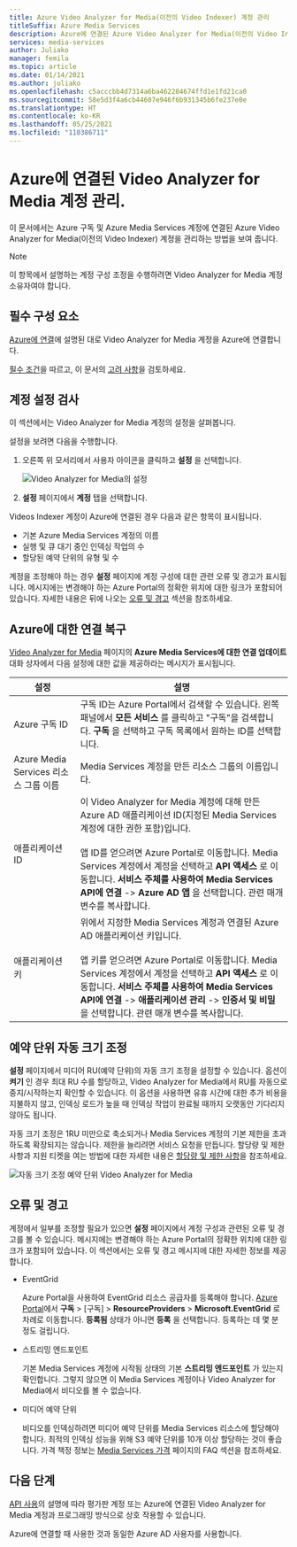```yaml
---
title: Azure Video Analyzer for Media(이전의 Video Indexer) 계정 관리
titleSuffix: Azure Media Services
description: Azure에 연결된 Azure Video Analyzer for Media(이전의 Video Indexer) 계정을 관리하는 방법을 알아봅니다.
services: media-services
author: Juliako
manager: femila
ms.topic: article
ms.date: 01/14/2021
ms.author: juliako
ms.openlocfilehash: c5acccbb4d7314a6ba462284674ffd1e1fd21ca0
ms.sourcegitcommit: 58e5d3f4a6cb44607e946f6b931345b6fe237e0e
ms.translationtype: HT
ms.contentlocale: ko-KR
ms.lasthandoff: 05/25/2021
ms.locfileid: "110386711"
---
```

# <a name="manage-a-video-analyzer-for-media-account-connected-to-azure"></a>Azure에 연결된 Video Analyzer for Media 계정 관리.

이 문서에서는 Azure 구독 및 Azure Media Services 계정에 연결된 Azure Video Analyzer for Media(이전의 Video Indexer) 계정을 관리하는 방법을 보여 줍니다.

> [!NOTE]
> 이 항목에서 설명하는 계정 구성 조정을 수행하려면 Video Analyzer for Media 계정 소유자여야 합니다.

## <a name="prerequisites"></a>필수 구성 요소

[Azure에 연결](connect-to-azure.md)에 설명된 대로 Video Analyzer for Media 계정을 Azure에 연결합니다.

[필수 조건](connect-to-azure.md#prerequisites-for-connecting-to-azure)을 따르고, 이 문서의 [고려 사항](connect-to-azure.md#azure-media-services-considerations)을 검토하세요.

## <a name="examine-account-settings"></a>계정 설정 검사

이 섹션에서는 Video Analyzer for Media 계정의 설정을 살펴봅니다.

설정을 보려면 다음을 수행합니다.

1. 오른쪽 위 모서리에서 사용자 아이콘을 클릭하고 **설정** 을 선택합니다.

    ![Video Analyzer for Media의 설정](./media/manage-account-connected-to-azure/select-settings.png)

2. **설정** 페이지에서 **계정** 탭을 선택합니다.

Videos Indexer 계정이 Azure에 연결된 경우 다음과 같은 항목이 표시됩니다.

* 기본 Azure Media Services 계정의 이름
* 실행 및 큐 대기 중인 인덱싱 작업의 수
* 할당된 예약 단위의 유형 및 수

계정을 조정해야 하는 경우 **설정** 페이지에 계정 구성에 대한 관련 오류 및 경고가 표시됩니다. 메시지에는 변경해야 하는 Azure Portal의 정확한 위치에 대한 링크가 포함되어 있습니다. 자세한 내용은 뒤에 나오는 [오류 및 경고](#errors-and-warnings) 섹션을 참조하세요.

## <a name="repair-the-connection-to-azure"></a>Azure에 대한 연결 복구

[Video Analyzer for Media](https://www.videoindexer.ai/) 페이지의 **Azure Media Services에 대한 연결 업데이트** 대화 상자에서 다음 설정에 대한 값을 제공하라는 메시지가 표시됩니다.

|설정|설명|
|---|---|
|Azure 구독 ID|구독 ID는 Azure Portal에서 검색할 수 있습니다. 왼쪽 패널에서 **모든 서비스** 를 클릭하고 "구독"을 검색합니다. **구독** 을 선택하고 구독 목록에서 원하는 ID를 선택합니다.|
|Azure Media Services 리소스 그룹 이름|Media Services 계정을 만든 리소스 그룹의 이름입니다.|
|애플리케이션 ID|이 Video Analyzer for Media 계정에 대해 만든 Azure AD 애플리케이션 ID(지정된 Media Services 계정에 대한 권한 포함)입니다. <br/><br/>앱 ID를 얻으려면 Azure Portal로 이동합니다. Media Services 계정에서 계정을 선택하고 **API 액세스** 로 이동합니다. **서비스 주체를 사용하여 Media Services API에 연결** -> **Azure AD 앱** 을 선택합니다. 관련 매개 변수를 복사합니다.|
|애플리케이션 키|위에서 지정한 Media Services 계정과 연결된 Azure AD 애플리케이션 키입니다. <br/><br/>앱 키를 얻으려면 Azure Portal로 이동합니다. Media Services 계정에서 계정을 선택하고 **API 액세스** 로 이동합니다. **서비스 주체를 사용하여 Media Services API에 연결** -> **애플리케이션 관리** -> **인증서 및 비밀** 을 선택합니다. 관련 매개 변수를 복사합니다.|

## <a name="autoscale-reserved-units"></a>예약 단위 자동 크기 조정

**설정** 페이지에서 미디어 RU(예약 단위)의 자동 크기 조정을 설정할 수 있습니다. 옵션이 **켜기** 인 경우 최대 RU 수를 할당하고, Video Analyzer for Media에서 RU를 자동으로 중지/시작하는지 확인할 수 있습니다. 이 옵션을 사용하면 유휴 시간에 대한 추가 비용을 지불하지 않고, 인덱싱 로드가 높을 때 인덱싱 작업이 완료될 때까지 오랫동안 기다리지 않아도 됩니다.

자동 크기 조정은 1RU 미만으로 축소되거나 Media Services 계정의 기본 제한을 초과하도록 확장되지는 않습니다. 제한을 늘리려면 서비스 요청을 만듭니다. 할당량 및 제한 사항과 지원 티켓을 여는 방법에 대한 자세한 내용은 [할당량 및 제한 사항](../../media-services/previous/media-services-quotas-and-limitations.md)을 참조하세요.

![자동 크기 조정 예약 단위 Video Analyzer for Media](./media/manage-account-connected-to-azure/autoscale-reserved-units.png)

## <a name="errors-and-warnings"></a>오류 및 경고

계정에서 일부를 조정할 필요가 있으면 **설정** 페이지에서 계정 구성과 관련된 오류 및 경고를 볼 수 있습니다. 메시지에는 변경해야 하는 Azure Portal의 정확한 위치에 대한 링크가 포함되어 있습니다. 이 섹션에서는 오류 및 경고 메시지에 대한 자세한 정보를 제공합니다.

* EventGrid

    Azure Portal을 사용하여 EventGrid 리소스 공급자를 등록해야 합니다. [Azure Portal](https://portal.azure.com/)에서 **구독** > [구독] > **ResourceProviders** > **Microsoft.EventGrid** 로 차례로 이동합니다. **등록됨** 상태가 아니면 **등록** 을 선택합니다. 등록하는 데 몇 분 정도 걸립니다.

* 스트리밍 엔드포인트

    기본 Media Services 계정에 시작됨 상태의 기본 **스트리밍 엔드포인트** 가 있는지 확인합니다. 그렇지 않으면 이 Media Services 계정이나 Video Analyzer for Media에서 비디오를 볼 수 없습니다.

* 미디어 예약 단위

    비디오를 인덱싱하려면 미디어 예약 단위를 Media Services 리소스에 할당해야 합니다. 최적의 인덱싱 성능을 위해 S3 예약 단위를 10개 이상 할당하는 것이 좋습니다. 가격 책정 정보는 [Media Services 가격](https://azure.microsoft.com/pricing/details/media-services/) 페이지의 FAQ 섹션을 참조하세요.

## <a name="next-steps"></a>다음 단계

[API 사용](video-indexer-use-apis.md)의 설명에 따라 평가판 계정 또는 Azure에 연결된 Video Analyzer for Media 계정과 프로그래밍 방식으로 상호 작용할 수 있습니다.

Azure에 연결할 때 사용한 것과 동일한 Azure AD 사용자를 사용합니다.
